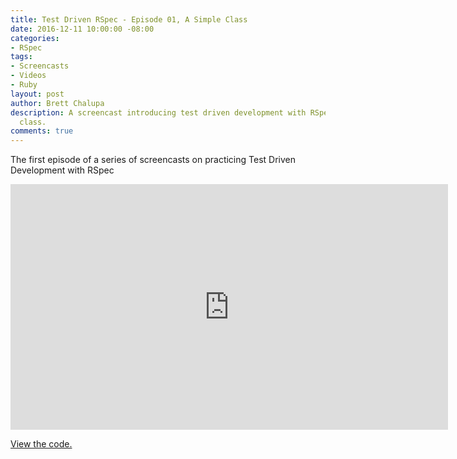 ```yaml
---
title: Test Driven RSpec - Episode 01, A Simple Class
date: 2016-12-11 10:00:00 -08:00
categories:
- RSpec
tags:
- Screencasts
- Videos
- Ruby
layout: post
author: Brett Chalupa
description: A screencast introducing test driven development with RSpec using a simple
  class.
comments: true
---
```


The first episode of a series of screencasts on practicing Test Driven
Development with RSpec 

<iframe width="700" height="393" src="https://www.youtube-nocookie.com/embed/K6RPMhcRICE?rel=0" frameborder="0" allowfullscreen></iframe>

[View the code.](https://github.com/monoso/test-driven-rspec/tree/master/episode-01)
